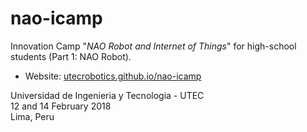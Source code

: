 # nao-icamp

Innovation Camp "_NAO Robot and Internet of Things_" for high-school
students (Part 1: NAO Robot).

- Website: [utecrobotics.github.io/nao-icamp](https://utecrobotics.github.io/nao-icamp/)

Universidad de Ingenieria y Tecnologia - UTEC <br>
12 and  14 February 2018 <br>
Lima, Peru
